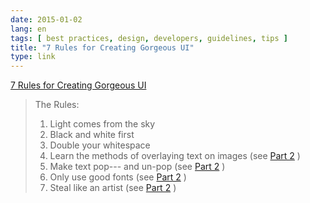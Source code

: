 ```yaml
---
date: 2015-01-02
lang: en
tags: [ best practices, design, developers, guidelines, tips ]
title: "7 Rules for Creating Gorgeous UI"
type: link
---
```


[7 Rules for Creating Gorgeous
UI](https://medium.com/@erikdkennedy/7-rules-for-creating-gorgeous-ui-part-1-559d4e805cda)

> The Rules:
>
> 1.  Light comes from the sky
> 2.  Black and white first
> 3.  Double your whitespace
> 4.  Learn the methods of overlaying text on images (see [Part
>     2](https://medium.com/@erikdkennedy/7-rules-for-creating-gorgeous-ui-part-2-430de537ba96)
>     )
> 5.  Make text pop--- and un-pop (see [Part
>     2](https://medium.com/@erikdkennedy/7-rules-for-creating-gorgeous-ui-part-2-430de537ba96)
>     )
> 6.  Only use good fonts (see [Part
>     2](https://medium.com/@erikdkennedy/7-rules-for-creating-gorgeous-ui-part-2-430de537ba96)
>     )
> 7.  Steal like an artist (see [Part
>     2](https://medium.com/@erikdkennedy/7-rules-for-creating-gorgeous-ui-part-2-430de537ba96)
>     )

